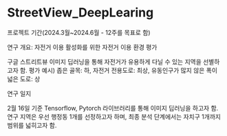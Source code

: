# StreetView_DeepLearing

프로젝트 기간(2024.3월~2024.6월 - 12주를 목표로 함)


연구 개요:
자전거 이용 활성화를 위한 자전거 이용 환경 평가

구글 스트리트뷰 이미지 딥러닝을 통해 자전거가 유용하게 다닐 수 있는 지역을 선별하고자 함.
평가 예시) 좁은 골목: 하, 자전거 전용도로: 최상, 유동인구가 많지 않은 폭이 넓은 도로: 상

연구 일지

2월 16일 기준
Tensorflow, Pytorch 라이브러리를 통해 이미지 딥러닝을 하고자 함.
연구 지역은 우선 행정동 1개를 선정하고자 하며, 최종 분석 단계에서는 자치구 1개까지 범위를 넓히고자 함.

